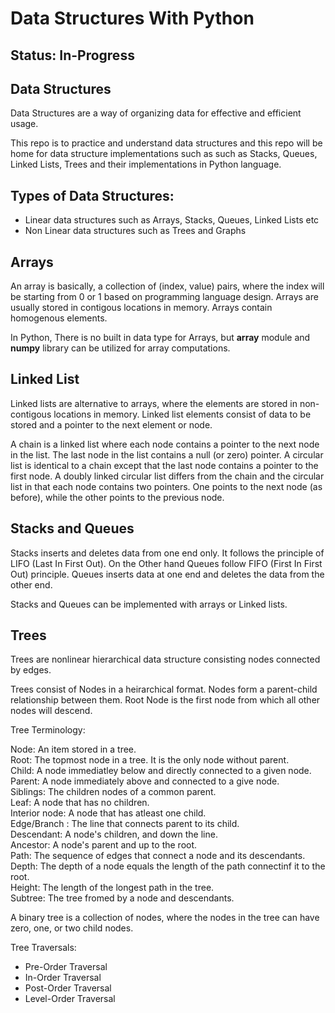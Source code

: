 # Data Structures With Python

## Status: In-Progress

## Data Structures
Data Structures are a way of organizing data for effective and efficient usage. 

This repo is to practice and understand data structures and this repo will be home for data structure implementations such as such as Stacks, Queues, Linked Lists, Trees and their implementations in Python language.

## Types of Data Structures:
* Linear data structures such as Arrays, Stacks, Queues, Linked Lists etc
* Non Linear data structures such as Trees and Graphs

## Arrays
An array is basically, a collection of (index, value) pairs, where the index will be starting from 0 or 1 based on programming language design. Arrays are usually stored in contigous locations in memory. Arrays contain homogenous elements.

In Python, There is no built in data type for Arrays, but **array** module and **numpy** library can be utilized for array computations.

## Linked List
Linked lists are alternative to arrays, where the elements are stored in non-contigous locations in memory. Linked list elements consist of data to be stored and a pointer to the next element or node.

A chain is a linked list where each node contains a pointer to the next node in the list. The last node in the list contains a null (or zero) pointer. A circular list is identical to a chain except that the last node contains a pointer to the first node. A doubly linked circular list differs from the chain and the circular list in that each node contains two pointers. One points to the next node (as before), while the other points to the previous node.

## Stacks and Queues
Stacks inserts and deletes data from one end only. It follows the principle of LIFO (Last In First Out). On the Other hand Queues follow FIFO (First In First Out) principle. Queues inserts data at one end and deletes the data from the other end.

Stacks and Queues can be implemented with arrays or Linked lists. 

## Trees
Trees are nonlinear hierarchical data structure consisting nodes connected by edges.

Trees consist of Nodes in a heirarchical format. Nodes form a parent-child relationship between them. Root Node is the first node from which all other nodes will descend.

Tree Terminology:

Node: An item stored in a tree.\
Root: The topmost node in a tree. It is the only node without parent.\
Child: A node immediatley below and directly connected to a given node.\
Parent: A node immediately above and connected to a give node.\
Siblings: The children nodes of a common parent.\
Leaf: A node that has no children.\
Interior node: A node that has atleast one child.\
Edge/Branch : The line that connects parent to its child.\
Descendant: A node's children, and down the line.\
Ancestor: A node's parent and up to the root.\
Path: The sequence of edges that connect a node and its descendants.\
Depth: The depth of a node equals the length of the path connectinf it to the root.\
Height: The length of the longest path in the tree.\
Subtree: The tree fromed by a node and descendants.

A binary tree is a collection of nodes, where the nodes in the tree can have zero, one, or two child nodes.

Tree Traversals:
*  Pre-Order Traversal
*  In-Order Traversal
*  Post-Order Traversal
*  Level-Order Traversal


